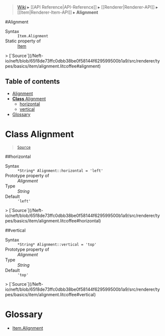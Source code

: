 > [Wiki](Home) ▸ [[API Reference|API-Reference]] ▸ [[Renderer|Renderer-API]] ▸ [[Item|Renderer-Item-API]] ▸ **Alignment**

#Alignment
<dl><dt>Syntax</dt><dd><code>Item.Alignment</code></dd><dt>Static property of</dt><dd><a href="/Neft-io/neft/wiki/API/Renderer-Item-API#class-item">Item</a></dd></dl>
> [`Source`](/Neft-io/neft/blob/65f8de73ffc0dbb38be0f58144f629599500b1a9/src/renderer/types/basics/item/alignment.litcoffee#alignment)

## Table of contents
* [Alignment](#alignment)
* [**Class** Alignment](#class-alignment)
  * [horizontal](#horizontal)
  * [vertical](#vertical)
* [Glossary](#glossary)

# **Class** Alignment

> [`Source`](/Neft-io/neft/blob/65f8de73ffc0dbb38be0f58144f629599500b1a9/src/renderer/types/basics/item/alignment.litcoffee#class-alignment)

##horizontal
<dl><dt>Syntax</dt><dd><code>&#x2A;String&#x2A; Alignment::horizontal = 'left'</code></dd><dt>Prototype property of</dt><dd><i>Alignment</i></dd><dt>Type</dt><dd><i>String</i></dd><dt>Default</dt><dd><code>'left'</code></dd></dl>
> [`Source`](/Neft-io/neft/blob/65f8de73ffc0dbb38be0f58144f629599500b1a9/src/renderer/types/basics/item/alignment.litcoffee#horizontal)

##vertical
<dl><dt>Syntax</dt><dd><code>&#x2A;String&#x2A; Alignment::vertical = 'top'</code></dd><dt>Prototype property of</dt><dd><i>Alignment</i></dd><dt>Type</dt><dd><i>String</i></dd><dt>Default</dt><dd><code>'top'</code></dd></dl>
> [`Source`](/Neft-io/neft/blob/65f8de73ffc0dbb38be0f58144f629599500b1a9/src/renderer/types/basics/item/alignment.litcoffee#vertical)

# Glossary

- [Item.Alignment](#class-alignment)

